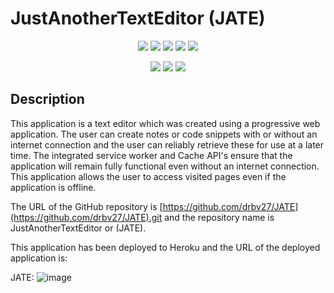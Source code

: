 # JustAnotherTextEditor (JATE)

<p align="center">
    <img src="https://img.shields.io/github/repo-size/drbv27/JATE" />
    <img src="https://img.shields.io/github/languages/top/drbv27/JATE"  />
    <img src="https://img.shields.io/github/issues/drbv27/JATE" />
    <img src="https://img.shields.io/github/last-commit/drbv27/JATE" >
    <a href="https://github.com/drbv27/"><img src="https://img.shields.io/github/followers/drbv27?style=social" target="_blank" /></a>
</p>

<p align="center">
    <img src="https://img.shields.io/badge/Node-green" />
    <img src="https://img.shields.io/badge/Webpack-yellow" />
    <img src="https://img.shields.io/badge/babel-orange" />


## Description 

This application is a text editor which was created using a progressive web application. The user can create notes or code snippets with or without an internet connection and the user can reliably retrieve these for use at a later time. 
The integrated service worker and Cache API's ensure that the application will remain fully functional even without an internet connection. This application allows the user to access visited pages even if the application is offline.

The URL of the GitHub repository is [https://github.com/drbv27/JATE](https://github.com/drbv27/JATE).git and the repository name is JustAnotherTextEditor or (JATE).

This application has been deployed to Heroku and the URL of the deployed application is:

JATE: ![image](https://github.com/drbv27/JATE)

